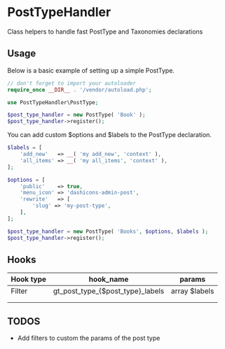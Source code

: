 # PostTypeHandler
Class helpers to handle fast PostType and Taxonomies declarations

## Usage
Below is a basic example of setting up a simple PostType.

```php
// don't forget to import your autoloader
require_once __DIR__ . '/vendor/autoload.php';

use PostTypeHandler\PostType;

$post_type_handler = new PostType( 'Book' );
$post_type_handler->register();
```

You can add custom $options and $labels to the PostType declaration.

```php
$labels = [
	'add_new'   => __( 'my add_new', 'context' ),
	'all_items' => __( 'my all_items', 'context' ),
];

$options = [
	'public'    => true,
	'menu_icon' => 'dashicons-admin-post',
	'rewrite'   => [
		'slug' => 'my-post-type',
	],
];

$post_type_handler = new PostType( 'Books', $options, $labels );
$post_type_handler->register();
```

## Hooks

| Hook type | hook_name                        | params        |
| --------- | -------------------------------- | ------------- |
| Filter    | gt_post_type_{$post_type}_labels | array $labels |
|           |                                  |               |
|           |                                  |               |


## TODOS
- Add filters to custom the params of the post type